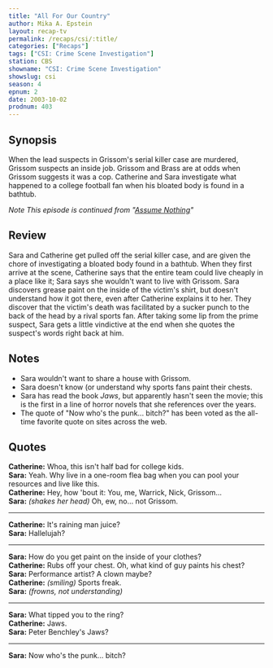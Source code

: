```yaml
---
title: "All For Our Country"
author: Mika A. Epstein
layout: recap-tv
permalink: /recaps/csi/:title/
categories: ["Recaps"]
tags: ["CSI: Crime Scene Investigation"]
station: CBS
showname: "CSI: Crime Scene Investigation"
showslug: csi
season: 4  
epnum: 2
date: 2003-10-02  
prodnum: 403  
---
```


## Synopsis

When the lead suspects in Grissom's serial killer case are murdered, Grissom suspects an inside job. Grissom and Brass are at odds when Grissom suggests it was a cop. Catherine and Sara investigate what happened to a college football fan when his bloated body is found in a bathtub.

_Note This episode is continued from "[Assume Nothing](/library/recaps/csi/assume-nothing/)"_

## Review

Sara and Catherine get pulled off the serial killer case, and are given the chore of investigating a bloated body found in a bathtub. When they first arrive at the scene, Catherine says that the entire team could live cheaply in a place like it; Sara says she wouldn't want to live with Grissom. Sara discovers grease paint on the inside of the victim's shirt, but doesn't understand how it got there, even after Catherine explains it to her. They discover that the victim's death was facilitated by a sucker punch to the back of the head by a rival sports fan. After taking some lip from the prime suspect, Sara gets a little vindictive at the end when she quotes the suspect's words right back at him.

## Notes

* Sara wouldn't want to share a house with Grissom.  
* Sara doesn't know (or understand why sports fans paint their chests.  
* Sara has read the book _Jaws_, but apparently hasn't seen the movie; this is the first in a line of horror novels that she references over the years.  
* The quote of "Now who's the punk... bitch?" has been voted as the all-time favorite quote on sites across the web.

## Quotes

**Catherine:** Whoa, this isn't half bad for college kids.  
**Sara:** Yeah. Why live in a one-room flea bag when you can pool your resources and live like this.  
**Catherine:** Hey, how 'bout it: You, me, Warrick, Nick, Grissom...  
**Sara:** _(shakes her head)_ Oh, ew, no... not Grissom.  

- - -

**Catherine:** It's raining man juice?  
**Sara:** Hallelujah?  

- - -

**Sara:** How do you get paint on the inside of your clothes?  
**Catherine:** Rubs off your chest. Oh, what kind of guy paints his chest?  
**Sara:** Performance artist? A clown maybe?  
**Catherine:** _(smiling)_ Sports freak.  
**Sara:** _(frowns, not understanding)_  

- - -

**Sara:** What tipped you to the ring?  
**Catherine:** Jaws.  
**Sara:** Peter Benchley's Jaws?  

- - -

**Sara:** Now who's the punk... bitch?
